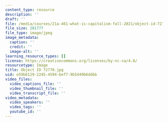 ```yaml
---
content_type: resource
description: ''
draft: ''
file: /media/courses/21a-461-what-is-capitalism-fall-2021/object-id-72770.jpg
file_size: 281777
file_type: image/jpeg
image_metadata:
  caption: ''
  credit: ''
  image-alt: ''
learning_resource_types: []
license: https://creativecommons.org/licenses/by-nc-sa/4.0/
resourcetype: Image
title: Object ID 72770.jpg
uid: e59b6129-2245-4594-bef7-9b5449b6ddbb
video_files:
  video_captions_file: ''
  video_thumbnail_file: ''
  video_transcript_file: ''
video_metadata:
  video_speakers: ''
  video_tags: ''
  youtube_id: ''
---
```

